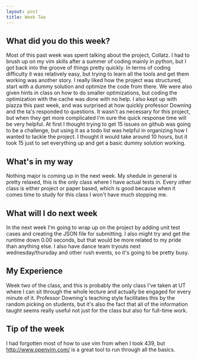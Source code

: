 ```yaml
---
layout: post
title: Week Two
---
```


## What did you do this week? ##

Most of this past week was spent talking about the project, Collatz.  I had to brush up on my vim skills after a summer of coding mainly in python, but I got back into the groove of things pretty quickly. In terms of coding difficulty it was relatively easy, but trying to learn all the tools and get them working was another story. I really liked how the project was structured, start with a dummy solution and optimize the code from there. We were also given hints in class on how to do smaller optimizations, but coding the optimization with the cache was done with no help. I also kept up with piazza this past week, and was surprised at how quickly professor Downing and the ta's responded to questions. It wasn't as necessary for this project, but when they get more complicated I'm sure the quick response time will be very helpful. At first I thought trying to get 15 issues on github was going to be a challenge, but using it as a todo list was helpful in organizing how I wanted to tackle the project. I thought it would take around 10 hours, but it took 15 just to set everything up and get a basic dummy solution working.

## What's in my way ##
Nothing major is coming up in the next week. My shedule in general is pretty relaxed, this is the only class where I have actual tests in. Every other class is either project or paper based, which is good because when it comes time to study for this class I won't have much stopping me.

## What will I do next week ##
In the next week I'm going to wrap up on the project by adding unit test cases and creating the JSON file for submitting. I also might try and get the runtime down 0.00 seconds, but that would be more related to my pride than anything else. I also have dance team tryouts next wednesday/thursday and other rush events, so it's going to be pretty busy.

## My Experience ##
Week two of the class, and this is probably the only class I've taken at UT where I can sit through the whole lecture and actually be engaged for every minute of it. Professor Downing's teaching style facilitates this by the random picking on students, but it's also the fact that all of the information taught seems really useful not just for the class but also for full-time work.

## Tip of the week ##
I had forgotten most of how to use vim from when I took 439, but http://www.openvim.com/ is a great tool to run through all the basics.





